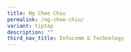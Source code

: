 ```yaml
---
title: Ng Chee Chiu
permalink: /ng-chee-chiu/
variant: tiptap
description: ""
third_nav_title: Infocomm & Technology
---
```

